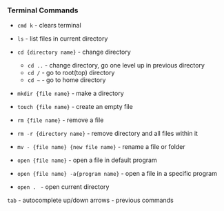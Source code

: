 ### Terminal Commands 

* `cmd k` - clears terminal
* `ls` - list files in current directory
* `cd {directory name}` - change directory
	* `cd ..` - change directory, go one level up in previous directory 
	* `cd /` - go to root(top) directory 
	* `cd ~` - go to home directory 


* `mkdir {file name}` - make a directory
* `touch {file name}` - create an empty file
* `rm {file name}` - remove a file 
* `rm -r {directory name}` - remove directory and all files within it
* `mv - {file name} {new file name}` - rename a file or folder
* `open {file name}` - open a file in default program 
* `open {file name} -a{program name}` - open a file in a specific program
* `open . ` - open current directory 


`tab` - autocomplete 
up/down arrows - previous commands 
